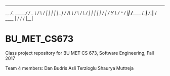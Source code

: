 ______________________   _____      _____       _____  
\__    ___/\_   _____/  /  _  \    /     \     /  |  | 
  |    |    |    __)_  /  /_\  \  /  \ /  \   /   |  |_
  |    |    |        \/    |    \/    Y    \ /    ^   /
  |____|   /_______  /\____|__  /\____|__  / \____   | 
                   \/         \/         \/       |__|
# BU_MET_CS673
Class project repository for BU MET CS 673, Software Engineering, Fall 2017

Team 4 members:
  Dan Budris
  Asli Terzioglu
  Shaurya Muttreja
